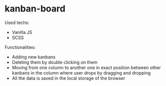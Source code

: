 # kanban-board

Used techs:
* Vanilla JS
* SCSS

Functionalities:
* Adding new kanbans
* Deleting them by double clicking on them
* Moving from one column to another one in exact position between other kanbans in the column where user drops by dragging and dropping
* All the data is saved in the local storage of the browser
